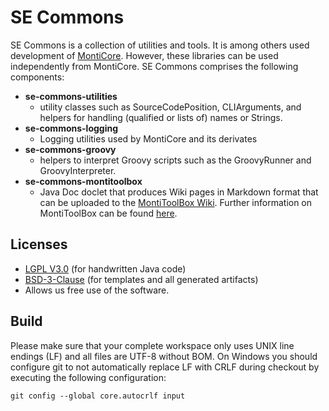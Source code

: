 <!-- (c) https://github.com/MontiCore/monticore -->
# SE Commons
SE Commons is a collection of utilities and tools. It is among others used 
development of [MontiCore](http://www.monticore.de). 
However, these libraries can be used independently from MontiCore.
SE Commons comprises the following components:

* **se-commons-utilities**
  * utility classes such as SourceCodePosition, CLIArguments, and helpers
  for handling (qualified or lists of) names or Strings.
* **se-commons-logging**
  * Logging utilities used by MontiCore and its derivates
* **se-commons-groovy** 
  * helpers to interpret Groovy scripts such as the GroovyRunner and GroovyInterpreter.
* **se-commons-montitoolbox**
  * Java Doc doclet that produces Wiki pages in Markdown format
  that can be uploaded to
    the [MontiToolBox Wiki](https://git.rwth-aachen.de/monticore/MontiToolBox/wikis/home).
    Further information on MontiToolBox can be found [here](https://git.rwth-aachen.de/monticore/MontiToolBox/wikis/home).  

## Licenses
* [LGPL V3.0](https://github.com/MontiCore/monticore/tree/master/00.org/Licenses/LICENSE-LGPL.md) (for handwritten Java code)
* [BSD-3-Clause](https://github.com/MontiCore/monticore/tree/master/00.org/Licenses/LICENSE-BSD3CLAUSE.md) (for templates and all generated artifacts)
* Allows us free use of the software.

## Build
Please make sure that your complete workspace only uses UNIX line endings (LF) and all files are UTF-8 without BOM.
On Windows you should configure git to not automatically replace LF with CRLF during checkout by executing the following configuration:

    git config --global core.autocrlf input
